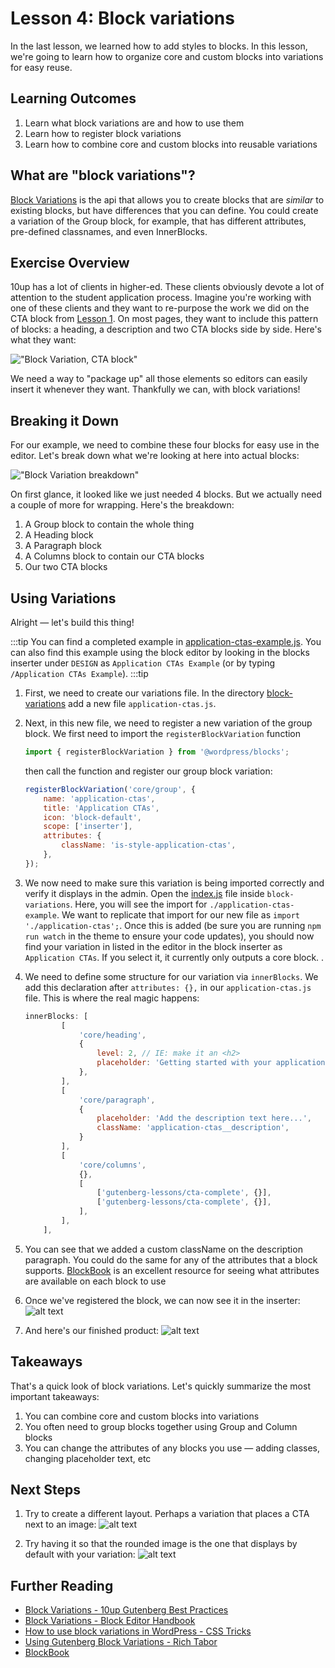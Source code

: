 # Lesson 4: Block variations

In the last lesson, we learned how to add styles to blocks. In this lesson, we're going to learn how to organize core and custom blocks into variations for easy reuse.

## Learning Outcomes

1. Learn what block variations are and how to use them
2. Learn how to register block variations
3. Learn how to combine core and custom blocks into reusable variations

## What are "block variations"?

[Block Variations](https://developer.wordpress.org/block-editor/reference-guides/block-api/block-variations/) is the api that allows you to create blocks that are _similar_ to existing blocks, but have differences that you can define. You could create a variation of the Group block, for example, that has different attributes, pre-defined classnames, and even InnerBlocks.

## Exercise Overview

10up has a lot of clients in higher-ed. These clients obviously devote a lot of attention to the student application process. Imagine you're working with one of these clients and they want to re-purpose the work we did on the CTA block from [Lesson 1](02-cta-lesson.md). On most pages, they want to include this pattern of blocks: a heading, a description and two CTA blocks side by side. Here's what they want:

!["Block Variation, CTA block"](/img/variations-block-cta-1.png)

We need a way to "package up" all those elements so editors can easily insert it whenever they want. Thankfully we can, with block variations!

## Breaking it Down

For our example, we need to combine these four blocks for easy use in the editor. Let's break down what we're looking at here into actual blocks:

!["Block Variation breakdown"](/img/variations-block-cta-2.png)

On first glance, it looked like we just needed 4 blocks. But we actually need a couple of more for wrapping. Here's the breakdown:

1. A Group block to contain the whole thing
2. A Heading block
3. A Paragraph block
4. A Columns block to contain our CTA blocks
5. Our two CTA blocks

## Using Variations

Alright — let's build this thing!

:::tip
You can find a completed example in [application-ctas-example.js](https://gitlab.10up.com/exercises/gutenberg-lessons/-/tree/trunk/themes/10up-theme/includes/block-variations/application-ctas-example.js). You can also find this example using the block editor by looking in the blocks inserter under `DESIGN` as `Application CTAs Example` (or by typing `/Application CTAs Example`).
:::tip

1. First, we need to create our variations file. In the directory [block-variations](https://gitlab.10up.com/exercises/gutenberg-lessons/-/tree/trunk/themes/10up-theme/includes/block-variations) add a new file `application-ctas.js`.
2. Next, in this new file, we need to register a new variation of the group block. We first need to import the `registerBlockVariation` function

   ```js
   import { registerBlockVariation } from '@wordpress/blocks';
   ```

   then call the function and register our group block variation:

	```js
	registerBlockVariation('core/group', {
		name: 'application-ctas',
		title: 'Application CTAs',
		icon: 'block-default',
		scope: ['inserter'],
		attributes: {
			className: 'is-style-application-ctas',
		},
	});
	```

3. We now need to make sure this variation is being imported correctly and verify it displays in the admin. Open the [index.js](https://gitlab.10up.com/exercises/gutenberg-lessons/-/tree/trunk/themes/10up-theme/includes/block-variations/index.js) file inside `block-variations`. Here, you will see the import for `./application-ctas-example`. We want to replicate that import for our new file as `import './application-ctas';`. Once this is added (be sure you are running `npm run watch` in the theme to ensure your code updates), you should now find your variation in listed in the editor in the block inserter as `Application CTAs`. If you select it, it currently only outputs a core block. .
4. We need to define some structure for our variation via `innerBlocks`. We add this declaration after `attributes: {},` in our `application-ctas.js` file. This is where the real magic happens:

	```js
	innerBlocks: [
			[
				'core/heading',
				{
					level: 2, // IE: make it an <h2>
					placeholder: 'Getting started with your application',
				},
			],
			[
				'core/paragraph',
				{
					placeholder: 'Add the description text here...',
					className: 'application-ctas__description',
				}
			],
			[
				'core/columns',
				{},
				[
					['gutenberg-lessons/cta-complete', {}],
					['gutenberg-lessons/cta-complete', {}],
				],
			],
		],
	```

5. You can see that we added a custom className on the description paragraph. You could do the same for any of the attributes that a block supports. [BlockBook](https://youknowriad.github.io/blockbook/block/) is an excellent resource for seeing what attributes are available on each block to use

6. Once we've registered the block, we can now see it in the inserter:
![alt text](/img/applications-cta-inserter.png "CTA block inserter")

7. And here's our finished product:
![alt text](/img/applications-cta-blank.png "CTA block inserter")

## Takeaways

That's a quick look of block variations. Let's quickly summarize the most important takeaways:

1. You can combine core and custom blocks into variations
2. You often need to group blocks together using Group and Column blocks
3. You can change the attributes of any blocks you use — adding classes, changing placeholder text, etc

## Next Steps

1. Try to create a different layout. Perhaps a variation that places a CTA next to an image:
![alt text](/img/variations-block-next-steps-1.png "CTA + image")

2. Try having it so that the rounded image is the one that displays by default with your variation:
![alt text](/img/variations-block-next-steps-2.png "CTA + image rounded")

## Further Reading

* [Block Variations - 10up Gutenberg Best Practices](../reference/Blocks/block-variations)
* [Block Variations - Block Editor Handbook](https://developer.wordpress.org/block-editor/reference-guides/block-api/block-variations/)
* [How to use block variations in WordPress - CSS Tricks](https://css-tricks.com/how-to-use-block-variations-in-wordpress/)
* [Using Gutenberg Block Variations - Rich Tabor](https://richtabor.com/block-variations/)
* [BlockBook](https://youknowriad.github.io/blockbook/block/)
